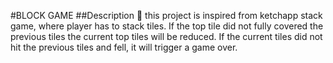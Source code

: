 #BLOCK GAME
##Description 📝
this project is inspired from ketchapp stack game, where player has to stack tiles. If the top tile did not fully covered the previous tiles the current top tiles will be reduced. If the current tiles did not hit the previous tiles and fell, it will trigger a game over.
